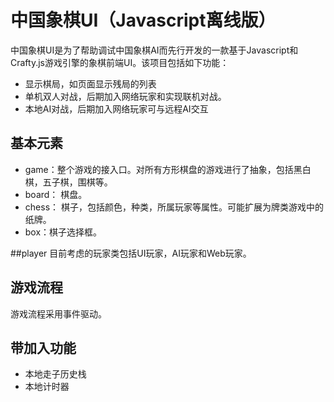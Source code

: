 # 中国象棋UI（Javascript离线版）

中国象棋UI是为了帮助调试中国象棋AI而先行开发的一款基于Javascript和Crafty.js游戏引擎的象棋前端UI。该项目包括如下功能：

* 显示棋局，如页面显示残局的列表
* 单机双人对战，后期加入网络玩家和实现联机对战。
* 本地AI对战，后期加入网络玩家可与远程AI交互


## 基本元素
* game：整个游戏的接入口。对所有方形棋盘的游戏进行了抽象，包括黑白棋，五子棋，围棋等。
* board： 棋盘。
* chess： 棋子，包括颜色，种类，所属玩家等属性。可能扩展为牌类游戏中的纸牌。
* box：棋子选择框。

##player
目前考虑的玩家类包括UI玩家，AI玩家和Web玩家。

## 游戏流程
游戏流程采用事件驱动。

## 带加入功能

* 本地走子历史栈
* 本地计时器
